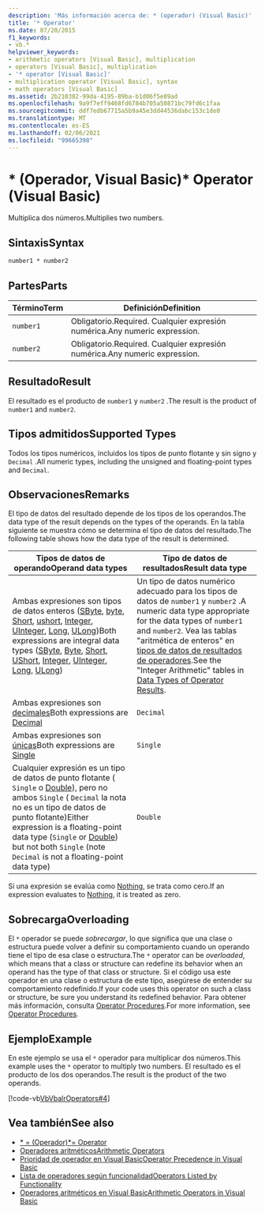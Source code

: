 ```yaml
---
description: 'Más información acerca de: * (operador) (Visual Basic)'
title: '* Operator'
ms.date: 07/20/2015
f1_keywords:
- vb.*
helpviewer_keywords:
- arithmetic operators [Visual Basic], multiplication
- operators [Visual Basic], multiplication
- '* operator [Visual Basic]'
- multiplication operator [Visual Basic], syntax
- math operators [Visual Basic]
ms.assetid: 2b210382-99da-4195-89ba-b1d06f5e89ad
ms.openlocfilehash: 9a9f7eff9468fd6784b705a50871bc79fd6c1faa
ms.sourcegitcommit: ddf7edb67715a5b9a45e3dd44536dabc153c1de0
ms.translationtype: MT
ms.contentlocale: es-ES
ms.lasthandoff: 02/06/2021
ms.locfileid: "99665398"
---
```

# <a name="-operator-visual-basic"></a><span data-ttu-id="abcdb-103">\* (Operador, Visual Basic)</span><span class="sxs-lookup"><span data-stu-id="abcdb-103">\* Operator (Visual Basic)</span></span>

<span data-ttu-id="abcdb-104">Multiplica dos números.</span><span class="sxs-lookup"><span data-stu-id="abcdb-104">Multiplies two numbers.</span></span>  
  
## <a name="syntax"></a><span data-ttu-id="abcdb-105">Sintaxis</span><span class="sxs-lookup"><span data-stu-id="abcdb-105">Syntax</span></span>  
  
```vb  
number1 * number2  
```  
  
## <a name="parts"></a><span data-ttu-id="abcdb-106">Partes</span><span class="sxs-lookup"><span data-stu-id="abcdb-106">Parts</span></span>  
  
|<span data-ttu-id="abcdb-107">Término</span><span class="sxs-lookup"><span data-stu-id="abcdb-107">Term</span></span>|<span data-ttu-id="abcdb-108">Definición</span><span class="sxs-lookup"><span data-stu-id="abcdb-108">Definition</span></span>|  
|---|---|  
|`number1`|<span data-ttu-id="abcdb-109">Obligatorio.</span><span class="sxs-lookup"><span data-stu-id="abcdb-109">Required.</span></span> <span data-ttu-id="abcdb-110">Cualquier expresión numérica.</span><span class="sxs-lookup"><span data-stu-id="abcdb-110">Any numeric expression.</span></span>|  
|`number2`|<span data-ttu-id="abcdb-111">Obligatorio.</span><span class="sxs-lookup"><span data-stu-id="abcdb-111">Required.</span></span> <span data-ttu-id="abcdb-112">Cualquier expresión numérica.</span><span class="sxs-lookup"><span data-stu-id="abcdb-112">Any numeric expression.</span></span>|  
  
## <a name="result"></a><span data-ttu-id="abcdb-113">Resultado</span><span class="sxs-lookup"><span data-stu-id="abcdb-113">Result</span></span>  

 <span data-ttu-id="abcdb-114">El resultado es el producto de `number1` y `number2` .</span><span class="sxs-lookup"><span data-stu-id="abcdb-114">The result is the product of `number1` and `number2`.</span></span>  
  
## <a name="supported-types"></a><span data-ttu-id="abcdb-115">Tipos admitidos</span><span class="sxs-lookup"><span data-stu-id="abcdb-115">Supported Types</span></span>  

 <span data-ttu-id="abcdb-116">Todos los tipos numéricos, incluidos los tipos de punto flotante y sin signo y `Decimal` .</span><span class="sxs-lookup"><span data-stu-id="abcdb-116">All numeric types, including the unsigned and floating-point types and `Decimal`.</span></span>  
  
## <a name="remarks"></a><span data-ttu-id="abcdb-117">Observaciones</span><span class="sxs-lookup"><span data-stu-id="abcdb-117">Remarks</span></span>  

 <span data-ttu-id="abcdb-118">El tipo de datos del resultado depende de los tipos de los operandos.</span><span class="sxs-lookup"><span data-stu-id="abcdb-118">The data type of the result depends on the types of the operands.</span></span> <span data-ttu-id="abcdb-119">En la tabla siguiente se muestra cómo se determina el tipo de datos del resultado.</span><span class="sxs-lookup"><span data-stu-id="abcdb-119">The following table shows how the data type of the result is determined.</span></span>  
  
|<span data-ttu-id="abcdb-120">Tipos de datos de operando</span><span class="sxs-lookup"><span data-stu-id="abcdb-120">Operand data types</span></span>|<span data-ttu-id="abcdb-121">Tipo de datos de resultados</span><span class="sxs-lookup"><span data-stu-id="abcdb-121">Result data type</span></span>|  
|---|---|  
|<span data-ttu-id="abcdb-122">Ambas expresiones son tipos de datos enteros ([SByte](../data-types/sbyte-data-type.md), [byte](../data-types/byte-data-type.md), [Short](../data-types/short-data-type.md), [ushort](../data-types/ushort-data-type.md), [Integer](../data-types/integer-data-type.md), [UInteger](../data-types/uinteger-data-type.md), [Long](../data-types/long-data-type.md), [ULong](../data-types/ulong-data-type.md))</span><span class="sxs-lookup"><span data-stu-id="abcdb-122">Both expressions are integral data types ([SByte](../data-types/sbyte-data-type.md), [Byte](../data-types/byte-data-type.md), [Short](../data-types/short-data-type.md), [UShort](../data-types/ushort-data-type.md), [Integer](../data-types/integer-data-type.md), [UInteger](../data-types/uinteger-data-type.md), [Long](../data-types/long-data-type.md), [ULong](../data-types/ulong-data-type.md))</span></span>|<span data-ttu-id="abcdb-123">Un tipo de datos numérico adecuado para los tipos de datos de `number1` y `number2` .</span><span class="sxs-lookup"><span data-stu-id="abcdb-123">A numeric data type appropriate for the data types of `number1` and `number2`.</span></span> <span data-ttu-id="abcdb-124">Vea las tablas "aritmética de enteros" en [tipos de datos de resultados de operadores](data-types-of-operator-results.md).</span><span class="sxs-lookup"><span data-stu-id="abcdb-124">See the "Integer Arithmetic" tables in [Data Types of Operator Results](data-types-of-operator-results.md).</span></span>|  
|<span data-ttu-id="abcdb-125">Ambas expresiones son [decimales](../data-types/decimal-data-type.md)</span><span class="sxs-lookup"><span data-stu-id="abcdb-125">Both expressions are [Decimal](../data-types/decimal-data-type.md)</span></span>|`Decimal`|  
|<span data-ttu-id="abcdb-126">Ambas expresiones son [únicas](../data-types/single-data-type.md)</span><span class="sxs-lookup"><span data-stu-id="abcdb-126">Both expressions are [Single](../data-types/single-data-type.md)</span></span>|`Single`|  
|<span data-ttu-id="abcdb-127">Cualquier expresión es un tipo de datos de punto flotante ( `Single` o [Double](../data-types/double-data-type.md)), pero no ambos `Single` ( `Decimal` la nota no es un tipo de datos de punto flotante)</span><span class="sxs-lookup"><span data-stu-id="abcdb-127">Either expression is a floating-point data type (`Single` or [Double](../data-types/double-data-type.md)) but not both `Single` (note `Decimal` is not a floating-point data type)</span></span>|`Double`|  
  
 <span data-ttu-id="abcdb-128">Si una expresión se evalúa como [Nothing](../nothing.md), se trata como cero.</span><span class="sxs-lookup"><span data-stu-id="abcdb-128">If an expression evaluates to [Nothing](../nothing.md), it is treated as zero.</span></span>  
  
## <a name="overloading"></a><span data-ttu-id="abcdb-129">Sobrecarga</span><span class="sxs-lookup"><span data-stu-id="abcdb-129">Overloading</span></span>  

 <span data-ttu-id="abcdb-130">El `*` operador se puede *sobrecargar*, lo que significa que una clase o estructura puede volver a definir su comportamiento cuando un operando tiene el tipo de esa clase o estructura.</span><span class="sxs-lookup"><span data-stu-id="abcdb-130">The `*` operator can be *overloaded*, which means that a class or structure can redefine its behavior when an operand has the type of that class or structure.</span></span> <span data-ttu-id="abcdb-131">Si el código usa este operador en una clase o estructura de este tipo, asegúrese de entender su comportamiento redefinido.</span><span class="sxs-lookup"><span data-stu-id="abcdb-131">If your code uses this operator on such a class or structure, be sure you understand its redefined behavior.</span></span> <span data-ttu-id="abcdb-132">Para obtener más información, consulta [Operator Procedures](../../programming-guide/language-features/procedures/operator-procedures.md).</span><span class="sxs-lookup"><span data-stu-id="abcdb-132">For more information, see [Operator Procedures](../../programming-guide/language-features/procedures/operator-procedures.md).</span></span>  
  
## <a name="example"></a><span data-ttu-id="abcdb-133">Ejemplo</span><span class="sxs-lookup"><span data-stu-id="abcdb-133">Example</span></span>  

 <span data-ttu-id="abcdb-134">En este ejemplo se usa el `*` operador para multiplicar dos números.</span><span class="sxs-lookup"><span data-stu-id="abcdb-134">This example uses the `*` operator to multiply two numbers.</span></span> <span data-ttu-id="abcdb-135">El resultado es el producto de los dos operandos.</span><span class="sxs-lookup"><span data-stu-id="abcdb-135">The result is the product of the two operands.</span></span>  
  
 [!code-vb[VbVbalrOperators#4](~/samples/snippets/visualbasic/VS_Snippets_VBCSharp/VbVbalrOperators/VB/Class1.vb#4)]  
  
## <a name="see-also"></a><span data-ttu-id="abcdb-136">Vea también</span><span class="sxs-lookup"><span data-stu-id="abcdb-136">See also</span></span>

- [<span data-ttu-id="abcdb-137">\* = (Operador)</span><span class="sxs-lookup"><span data-stu-id="abcdb-137">\*= Operator</span></span>](multiplication-assignment-operator.md)
- [<span data-ttu-id="abcdb-138">Operadores aritméticos</span><span class="sxs-lookup"><span data-stu-id="abcdb-138">Arithmetic Operators</span></span>](arithmetic-operators.md)
- [<span data-ttu-id="abcdb-139">Prioridad de operador en Visual Basic</span><span class="sxs-lookup"><span data-stu-id="abcdb-139">Operator Precedence in Visual Basic</span></span>](operator-precedence.md)
- [<span data-ttu-id="abcdb-140">Lista de operadores según funcionalidad</span><span class="sxs-lookup"><span data-stu-id="abcdb-140">Operators Listed by Functionality</span></span>](operators-listed-by-functionality.md)
- [<span data-ttu-id="abcdb-141">Operadores aritméticos en Visual Basic</span><span class="sxs-lookup"><span data-stu-id="abcdb-141">Arithmetic Operators in Visual Basic</span></span>](../../programming-guide/language-features/operators-and-expressions/arithmetic-operators.md)
